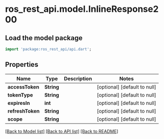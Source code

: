 # ros_rest_api.model.InlineResponse200

## Load the model package
```dart
import 'package:ros_rest_api/api.dart';
```

## Properties
Name | Type | Description | Notes
------------ | ------------- | ------------- | -------------
**accessToken** | **String** |  | [optional] [default to null]
**tokenType** | **String** |  | [optional] [default to null]
**expiresIn** | **int** |  | [optional] [default to null]
**refreshToken** | **String** |  | [optional] [default to null]
**scope** | **String** |  | [optional] [default to null]

[[Back to Model list]](../README.md#documentation-for-models) [[Back to API list]](../README.md#documentation-for-api-endpoints) [[Back to README]](../README.md)


